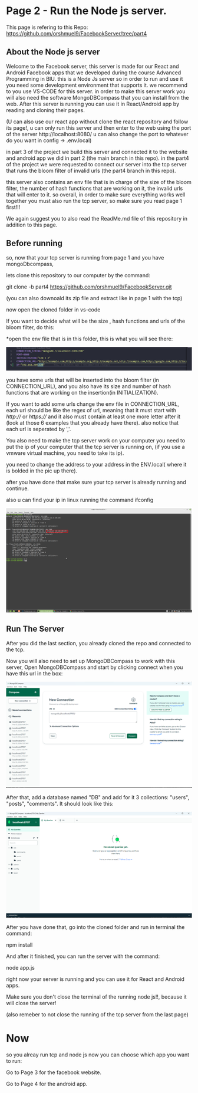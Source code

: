 # Page 2 - Run the Node js server.

This page is refering to this Repo: https://github.com/orshmuel9/FacebookServer/tree/part4 


## About the Node js server

Welcome to the Facebook server, this server is made for our React and Android Facebook apps that we developed during the course
Advanced Programming in BIU. this is a Node Js server so in order to run and use it you need some development environment that supports it. we recommend to you use VS-CODE for this server. in order to make this server work you will also need the software MongoDBCompass that you can install from the web. After this server is running you can use it in React/Android app by reading and cloning their pages.

(U can also use our react app without clone the react repository and follow its page!, u can only run this server and then enter to the web using the port of the server http://localhost:8080/ u can also change the port to whatever do you want in config -> .env.local)

in part 3 of the project we build this server and connected it to the website and android app we did in part 2 (the main branch in this repo).
in the part4 of the project we were requested to connect our server into the tcp server that runs the bloom filter of invalid urls (the part4 branch in this repo).

this server also contains an env file that is in charge of the size of the bloom filter, the number of hash functions that are working on it, the invalid urls that will enter to it.
so overall, in order to make sure everything works well together you must also run the tcp server, so make sure you read page 1 first!!! 

We again suggest you to also read the ReadMe.md file of this repository in addition to this page. 

## Before running 
so, now that your tcp server is running from page 1 and you have mongoDbcompass, 

lets clone this repository to our computer by the command: 

git clone -b part4 https://github.com/orshmuel9/FacebookServer.git  

(you can also downoald its zip file and extract like in page 1 with the tcp) 

now open the cloned folder in vs-code

If you want to decide what will be the size , hash functions and urls of the bloom filter, do this: 

*open the env file that is in this folder, this is what you will see there: 

![alt text](pics/page2/ENV.png) 

you have some urls that will be inserted into the bloom filter (in CONNECTION_URL), and you also have its size and number of hash functions that are working on the insertion(in INITIALIZATION). 

If you want to add some urls change the env file in CONNECTION_URL, each url should be like the regex of url, meaning that it must start with *http://* or *https://* and it also must contain at least one more letter after it (look at those 6 examples that you already have there). also notice that each url is seperated by ','. 

You also need to make the tcp server work on your computer you need to put the ip of your computer that the tcp server is running on,
(if you use a vmware virtual machine, you need to take its ip).

you need to change the address to your address in the ENV.local( where it is bolded in the pic up there).

after you have done that make sure your tcp server is already running and continue. 

also u can find your ip in linux running the command ifconfig

![alt text](pics/page2/iplinux.png)


## Run The Server

After you did the last section, you already cloned the repo and connected to the tcp. 

Now you will also need to set up MongoDBCompass to work with this server, 
Open MongoDBCompass and start by clicking connect when you have this url in the box: 

![alt text](pics/page2/1.png)

After that, add a database named "DB" and add for it 3 collections: "users", "posts", "comments". It should look like this: 

![alt text](pics/page2/2.png)

After you have done that, go into the cloned folder and run in terminal the command: 

npm install 

And after it finished, you can run the server with the command:

node app.js 

right now your server is running and you can use it for React and Android apps.

Make sure you don't close the terminal of the running node js!!, because it will close the server!

(also remeber to not close the running of the tcp server from the last page)

# Now 
so you alreay run tcp and node js now you can choose which app you want to run:

Go to Page 3 for the facebook website. 

Go to Page 4 for the android app.







